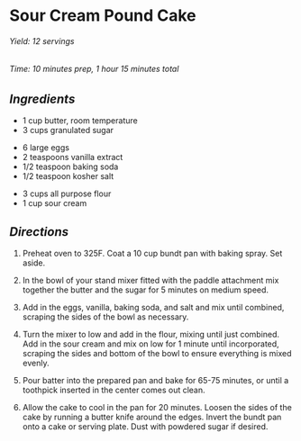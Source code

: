# Sour Cream Pound Cake

######  Yield: 12 servings
######  Time:  10 minutes prep, 1 hour 15 minutes total

##  *Ingredients*
- 1 cup butter, room temperature
- 3 cups granulated sugar
<!--  -->
- 6 large eggs
- 2 teaspoons vanilla extract
- 1/2 teaspoon baking soda
- 1/2 teaspoon kosher salt
<!--  -->
- 3 cups all purpose flour
- 1 cup sour cream

##  *Directions*
1. Preheat oven to 325F. Coat a 10 cup bundt pan with baking spray. Set aside.

2. In the bowl of your stand mixer fitted with the paddle attachment mix together the butter and the sugar for 5 minutes on medium speed.

3. Add in the eggs, vanilla, baking soda, and salt and mix until combined, scraping the sides of the bowl as necessary.

4. Turn the mixer to low and add in the flour, mixing until just combined. Add in the sour cream and mix on low for 1 minute until incorporated, scraping the sides and bottom of the bowl to ensure everything is mixed evenly.

5. Pour batter into the prepared pan and bake for 65-75 minutes, or until a toothpick inserted in the center comes out clean.

6. Allow the cake to cool in the pan for 20 minutes. Loosen the sides of the cake by running a butter knife around the edges. Invert the bundt pan onto a cake or serving plate. Dust with powdered sugar if desired.